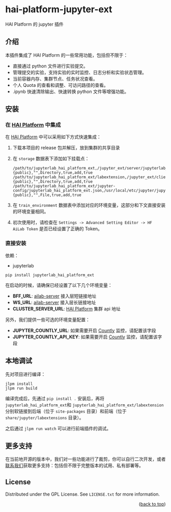 <a name="readme-top"></a>

# hai-platform-jupyter-ext

HAI Platform 的 jupyter 插件

## 介绍

本插件集成了 HAI Platform 的一些常用功能，包括但不限于：

* 直接通过 python 文件进行实验提交。
* 管理提交的实验，支持实验的实时监控、日志分析和实验状态管理。
* 当前容器内存、集群节点、任务状况查看。
* 个人 Quota 的查看和调整、可访问路径的查看。
* .ipynb 快速清除输出、快速转换 python 文件等增强功能。

## 安装

### **在 [HAI Platform](https://github.com/HFAiLab/hai-platform) 中集成**

在 [HAI Platform](https://github.com/HFAiLab/hai-platform) 中可以采用如下方式快速集成：

1. 下载本项目的 release 包并解压，放到集群的共享目录
2. 在 `storage` 数据表下添加如下挂载点：

    ```csv
    /path/to/jupyterlab_hai_platform_ext,/jupyter_ext/server/jupyterlab_hai_platform_ext,{public},"",Directory,true,add,true
    /path/to/jupyterlab_hai_platform_ext/labextension,/jupyter_ext/client/jupyterlab_hai_platform_ext,{public},"",Directory,true,add,true
    /path/to/jupyterlab_hai_platform_ext/jupyter-config/jupyterlab_hai_platform_ext.json,/usr/local/etc/jupyter/jupyter_server_config.d/jupyterlab_hai_platform_ext.json,{public},"",File,true,add,true
    ```

3. 在 `train_environment` 数据表中添加对应的环境变量，这部分和下文直接安装的环境变量相同。
4. 初次使用时，请检查在 `Settings -> Advanced Setting Editor -> HF AiLab Token` 是否已经设置了正确的 Token。

### **直接安装**

依赖：

* jupyterlab

```shell
pip install jupyterlab_hai_platform_ext
```

在启动的时候，请确保已经设置了以下几个环境变量：

* **BFF_URL**: [ailab-server](https://github.com/HFAiLab/hai-platform-studio) 接入层短链接地址
* **WS_URL**: [ailab-server](https://github.com/HFAiLab/hai-platform-studio) 接入层长链接地址
* **CLUSTER_SERVER_URL**: [HAI Platform](https://github.com/HFAiLab/hai-platform) 集群 api 地址


另外，我们提供一些可选的环境变量配置：


* **JUPYTER_COUNTLY_URL**: 如果需要开启 [Countly](https://countly.com/) 监控，请配置该字段
* **JUPYTER_COUNTLY_API_KEY**: 如果需要开启 [Countly](https://countly.com/) 监控，请配置该字段

## 本地调试

先对项目进行编译：

```shell
jlpm install
jlpm run build
```

编译完成后，先通过 `pip install .` 安装后，再将 `jupyterlab_hai_platform_ext`和 `jupyterlab_hai_platform_ext/labextension` 分别软链接到后端（位于 `site-packages` 目录）和前端（位于 `share/jupyter/labextensions` 目录）。

之后通过 `jlpm run watch` 可以进行前端插件的调试。

## 更多支持

在当前地开源的版本中，我们对一些功能进行了裁剪，你可以自行二次开发，或者[联系我们](https://github.com/HFAiLab/hai-platform-jupyter-ext/issues)获取更多支持：包括但不限于完整版本的试用、私有部署等。

## License

Distributed under the GPL License. See `LICENSE.txt` for more information.

<p align="right">(<a href="#readme-top">back to top</a>)</p>
